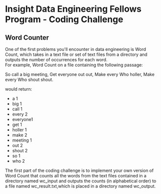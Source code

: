 # Insight Data Engineering Fellows Program - Coding Challenge
## Word Counter
One of the first problems you'll encounter in data engineering is Word Count, which takes in 
a text file or set of text files from a directory and outputs the number of occurrences for each word.  
For example, Word Count on a file containing the following passage:


So call a big meeting,
Get everyone out out,
Make every Who holler,
Make every Who shout shout.

would return:

  * a			1
  * big		1
  * call		1
  * every	2
  * everyone1
  * get		1
  * holler  1
  * make	 	2
  * meeting	1
  * out		2
  * shout   2
  * so		1
  * who		2

The first part of the coding challenge is to implement your own version of Word Count that counts all
the words from the text files contained in a directory named wc_input and outputs the counts 
(in alphabetical order) to a file named wc_result.txt,which is placed in a directory named wc_output.
